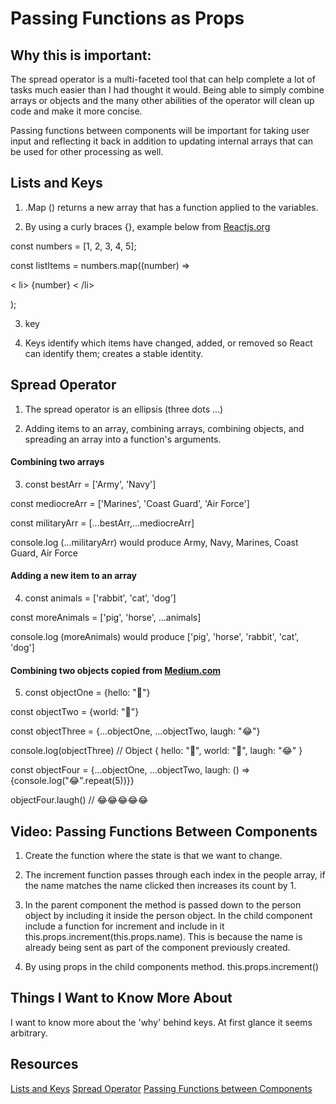 # Passing Functions as Props

## Why this is important:

The spread operator is a multi-faceted tool that can help complete a lot of tasks much easier than I had thought it would.  Being able to simply combine arrays or objects and the many other abilities of the operator will clean up code and make it more concise.

Passing functions between components will be important for taking user input and reflecting it back in addition to updating internal arrays that can be used for other processing as well.

## Lists and Keys

1.  .Map () returns a new array that has a function applied to the variables.

2.  By using a curly braces {}, example below from [Reactjs.org](https://reactjs.org/docs/lists-and-keys.html)
 
const numbers = [1, 2, 3, 4, 5];

const listItems = numbers.map((number) => 

  < li> {number}  < /li>
  
 );
 
3.  key

4.  Keys identify which items have changed, added, or removed so React can identify them; creates a stable identity.

## Spread Operator

1.  The spread operator is an ellipsis (three dots ...)

2.  Adding items to an array, combining arrays, combining objects, and spreading an array into a function's arguments.

#### Combining two arrays

3. const bestArr = ['Army', 'Navy']

const mediocreArr = ['Marines', 'Coast Guard', 'Air Force']

const militaryArr = [...bestArr,...mediocreArr]

console.log (...militaryArr) would produce Army, Navy, Marines, Coast Guard, Air Force

#### Adding a new item to an array 

4. const animals = ['rabbit', 'cat', 'dog']

const moreAnimals = ['pig', 'horse', ...animals]

console.log (moreAnimals) would produce ['pig', 'horse', 'rabbit', 'cat', 'dog']
 
#### Combining two objects copied from [Medium.com](https://medium.com/coding-at-dawn/how-to-use-the-spread-operator-in-javascript-b9e4a8b06fab)
 
5. const objectOne = {hello: "🤪"}

const objectTwo = {world: "🐻"}

const objectThree = {...objectOne, ...objectTwo, laugh: "😂"}

console.log(objectThree) // Object { hello: "🤪", world: "🐻", laugh: "😂" }

const objectFour = {...objectOne, ...objectTwo, laugh: () => {console.log("😂".repeat(5))}}

objectFour.laugh() // 😂😂😂😂😂

## Video: Passing Functions Between Components

1.  Create the function where the state is that we want to change.

2.  The increment function passes through each index in the people array, if the name matches the name clicked then increases its count by 1.

3. In the parent component the method is passed down to the person object by including it inside the person object.  In the child component include a function for increment and include in it this.props.increment(this.props.name).  This is because the name is already being sent as part of the component previously created.

4.  By using props in the child components method. this.props.increment()

## Things I Want to Know More About

I want to know more about the 'why' behind keys.  At first glance it seems arbitrary.

## Resources 

[Lists and Keys](https://reactjs.org/docs/lists-and-keys.html) 
 [Spread Operator](https://medium.com/coding-at-dawn/how-to-use-the-spread-operator-in-javascript-b9e4a8b06fab) 
[Passing Functions between Components](https://www.youtube.com/watch?v=c05OL7XbwXU)



